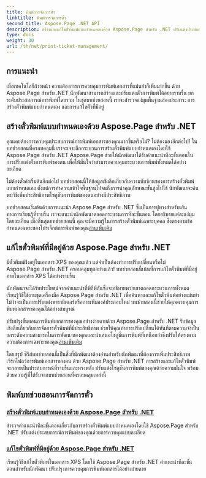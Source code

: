 ```yaml
---
title: พิมพ์การจัดการตั๋ว
linktitle: พิมพ์การจัดการตั๋ว
second_title: Aspose.Page .NET API
description: สร้างและแก้ไขตั๋วพิมพ์แบบกำหนดเองด้วย Aspose.Page สำหรับ .NET ปรับแต่งประสบการณ์การพิมพ์ของคุณด้วยการควบคุมอย่างละเอียดในเอกสาร XPS ได้อย่างง่ายดาย
type: docs
weight: 30
url: /th/net/print-ticket-management/
---
```


## การแนะนำ

เมื่อเทคโนโลยีก้าวหน้า ความต้องการการควบคุมการพิมพ์เอกสารที่แม่นยำก็เพิ่มมากขึ้น ด้วย Aspose.Page สำหรับ .NET นักพัฒนาสามารถสร้างและปรับแต่งตั๋วการพิมพ์ได้อย่างราบรื่น ยกระดับประสบการณ์การพิมพ์โดยรวม ในชุดบทช่วยสอนนี้ เราจะสำรวจแง่มุมพื้นฐานสองประการ: การสร้างตั๋วพิมพ์แบบกำหนดเอง และการแก้ไขตั๋วที่มีอยู่

## สร้างตั๋วพิมพ์แบบกำหนดเองด้วย Aspose.Page สำหรับ .NET

คุณเคยต้องการควบคุมประสบการณ์การพิมพ์เอกสารของคุณมากขึ้นหรือไม่? ไม่ต้องมองอีกต่อไป! ในบทช่วยสอนที่ครอบคลุมนี้ เราจะเจาะลึกกระบวนการสร้างตั๋วพิมพ์แบบกำหนดเองโดยใช้ Aspose.Page สำหรับ .NET Aspose.Page ช่วยให้นักพัฒนาได้รับคำแนะนำทีละขั้นตอนในการปรับแต่งตั๋วการพิมพ์ของตน เพื่อให้มั่นใจว่าสามารถควบคุมกระบวนการพิมพ์ทั้งหมดได้อย่างละเอียด

ไม่ต้องตั้งค่าเริ่มต้นอีกต่อไป บทช่วยสอนนี้ให้ข้อมูลเชิงลึกเกี่ยวกับความซับซ้อนของการสร้างตั๋วพิมพ์แบบกำหนดเอง ตั้งแต่การทำความเข้าใจพื้นฐานไปจนถึงการนำคุณลักษณะขั้นสูงไปใช้ นักพัฒนาจะค้นพบวิธีเพิ่มประสิทธิภาพโซลูชันการพิมพ์ของตนอย่างมีประสิทธิภาพ

บทช่วยสอนเริ่มต้นด้วยการแนะนำ Aspose.Page สำหรับ .NET ซึ่งเป็นการปูทางสำหรับเส้นทางการเรียนรู้ที่ราบรื่น เราจะแนะนำนักพัฒนาตลอดกระบวนการทีละขั้นตอน โดยอธิบายแต่ละแง่มุมโดยละเอียด เมื่อสิ้นสุดบทช่วยสอนนี้ คุณจะมีความรู้ในการสร้างตั๋วพิมพ์เฉพาะบุคคล ซึ่งตรงตามข้อกำหนดเฉพาะของโปรเจ็กต์การพิมพ์ของคุณ[อ่านเพิ่มเติม](./create-custom-print-ticket/)

## แก้ไขตั๋วพิมพ์ที่มีอยู่ด้วย Aspose.Page สำหรับ .NET

มีตั๋วพิมพ์ฝังอยู่ในเอกสาร XPS ของคุณแล้ว แต่จำเป็นต้องทำการปรับเปลี่ยนหรือไม่ Aspose.Page สำหรับ .NET ครอบคลุมทุกอย่างแล้ว! บทช่วยสอนนี้เน้นที่การแก้ไขตั๋วพิมพ์ที่มีอยู่ภายในเอกสาร XPS ได้อย่างราบรื่น

นักพัฒนาจะได้รับประโยชน์จากคำแนะนำที่พิถีพิถันซึ่งจะอธิบายพวกเขาตลอดกระบวนการทั้งหมด เรียนรู้วิธีใช้งานชุดเครื่องมือ Aspose.Page สำหรับ .NET เพื่อค้นหาและแก้ไขตั๋วพิมพ์อย่างแม่นยำ ไม่ว่าจะเป็นการปรับแต่งพารามิเตอร์หรือการเพิ่มองค์ประกอบใหม่ บทช่วยสอนนี้ช่วยให้คุณควบคุมการพิมพ์เอกสารของคุณได้อย่างสมบูรณ์

ปรับปรุงขั้นตอนการพิมพ์เอกสารของคุณอย่างง่ายดายด้วย Aspose.Page สำหรับ .NET รับข้อมูลเชิงลึกเกี่ยวกับการจัดการตั๋วพิมพ์ที่มีประสิทธิภาพ ช่วยให้คุณทำการปรับเปลี่ยนได้ทันทีตามความจำเป็น ยกระดับความสามารถในการพัฒนาของคุณและนำเสนอโซลูชั่นการพิมพ์ที่เหนือกว่าซึ่งปรับให้ตรงตามความต้องการเฉพาะของคุณ[อ่านเพิ่มเติม](./print-ticket-management/aspose.page/)

โดยสรุป ซีรีส์บทช่วยสอนนี้เป็นสิ่งที่นักพัฒนาต้องอ่านสำหรับนักพัฒนาที่ต้องการเพิ่มประสิทธิภาพเวิร์กโฟลว์การพิมพ์เอกสารของตน ด้วย Aspose.Page สำหรับ .NET การสร้างและแก้ไขตั๋วพิมพ์จะกลายเป็นประสบการณ์ที่ราบรื่นและทรงพลัง ปรับแต่งโซลูชันการพิมพ์ของคุณด้วยความมั่นใจ พร้อมด้วยความรู้ที่ได้รับจากบทช่วยสอนที่ครอบคลุมเหล่านี้
## พิมพ์บทช่วยสอนการจัดการตั๋ว
### [สร้างตั๋วพิมพ์แบบกำหนดเองด้วย Aspose.Page สำหรับ .NET](./create-custom-print-ticket/)
สำรวจคำแนะนำทีละขั้นตอนเกี่ยวกับการสร้างตั๋วพิมพ์แบบกำหนดเองโดยใช้ Aspose.Page สำหรับ .NET ปรับแต่งประสบการณ์การพิมพ์ของคุณด้วยการควบคุมแบบละเอียด
### [แก้ไขตั๋วพิมพ์ที่มีอยู่ด้วย Aspose.Page สำหรับ .NET](./print-ticket-management/aspose.page/)
เรียนรู้วิธีแก้ไขตั๋วพิมพ์ในเอกสาร XPS โดยใช้ Aspose.Page สำหรับ .NET คำแนะนำทีละขั้นตอนสำหรับนักพัฒนา ปรับปรุงการควบคุมการพิมพ์เอกสารได้อย่างง่ายดาย